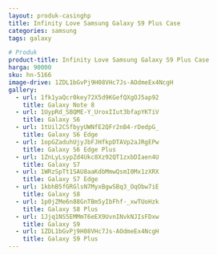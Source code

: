 ```yaml
---
layout: produk-casinghp
title: Infinity Love Samsung Galaxy S9 Plus Case
categories: samsung
tags: galaxy

# Produk
product-title: Infinity Love Samsung Galaxy S9 Plus Case
harga: 90000
sku: hn-5166
image-drive: 1ZDL1bGvPj9H08VHc7Js-AOdmeEx4NcgH
gallery:
  - url: 1fk1yaQcr0key72X5d9KGefQXgOJ5ap92
    title: Galaxy Note 8
  - url: 1UypRd_SBQME-Y_UroxIIut3bfapYKTiV
    title: Galaxy S6
  - url: 1tUil2CSfbyyUWNfE2QFr2nB4-rDedpG_
    title: Galaxy S6 Edge
  - url: 1opGZaduhUjyJbFJHfkpDTAVp2aJRgEPw
    title: Galaxy S6 Edge Plus
  - url: 1ZnLyLsypZd4Ukc8Xz92QT1zxbDIaen4U
    title: Galaxy S7
  - url: 1WRzSpTt1SAU8aaKdbMmwQsmI0Mx1zXRX
    title: Galaxy S7 Edge
  - url: 1kbhB5fGRGlsN7MyxBgwSBq3_OqObw7iE
    title: Galaxy S8
  - url: 1p0jZMe6n88GnTBm5yIbFhf-_xwTUoHzk
    title: Galaxy S8 Plus
  - url: 1Jjq1NS5EMMmT6eEX9UvnINvkNJIsFDxw
    title: Galaxy S9
  - url: 1ZDL1bGvPj9H08VHc7Js-AOdmeEx4NcgH
    title: Galaxy S9 Plus
---
```

